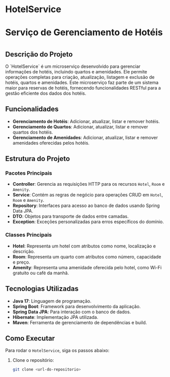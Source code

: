 # HotelService
# Serviço de Gerenciamento de Hotéis
<h1 align="center">

## Descrição do Projeto
<p align="left">
O `HotelService` é um microserviço desenvolvido para gerenciar informações de hotéis, incluindo quartos e amenidades. Ele permite operações completas para criação, atualização, listagem e exclusão de hotéis, quartos e amenidades. Este microserviço faz parte de um sistema maior para reservas de hotéis, fornecendo funcionalidades RESTful para a gestão eficiente dos dados dos hotéis.
</p>

## Funcionalidades
- **Gerenciamento de Hotéis**: Adicionar, atualizar, listar e remover hotéis.
- **Gerenciamento de Quartos**: Adicionar, atualizar, listar e remover quartos dos hotéis.
- **Gerenciamento de Amenidades**: Adicionar, atualizar, listar e remover amenidades oferecidas pelos hotéis.

## Estrutura do Projeto

### Pacotes Principais
- **Controller**: Gerencia as requisições HTTP para os recursos `Hotel`, `Room` e `Amenity`.
- **Service**: Contém as regras de negócio para operações CRUD em `Hotel`, `Room` e `Amenity`.
- **Repository**: Interfaces para acesso ao banco de dados usando Spring Data JPA.
- **DTO**: Objetos para transporte de dados entre camadas.
- **Exception**: Exceções personalizadas para erros específicos do domínio.

### Classes Principais
- **Hotel**: Representa um hotel com atributos como nome, localização e descrição.
- **Room**: Representa um quarto com atributos como número, capacidade e preço.
- **Amenity**: Representa uma amenidade oferecida pelo hotel, como Wi-Fi gratuito ou café da manhã.

## Tecnologias Utilizadas
- **Java 17**: Linguagem de programação.
- **Spring Boot**: Framework para desenvolvimento da aplicação.
- **Spring Data JPA**: Para interação com o banco de dados.
- **Hibernate**: Implementação JPA utilizada.
- **Maven**: Ferramenta de gerenciamento de dependências e build.

## Como Executar
Para rodar o `HotelService`, siga os passos abaixo:

1. Clone o repositório:
   ```bash
   git clone <url-do-repositorio>
